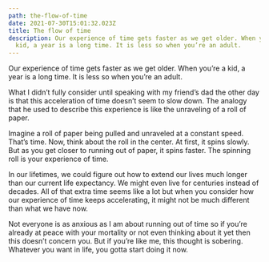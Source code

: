 ```yaml
---
path: the-flow-of-time
date: 2021-07-30T15:01:32.023Z
title: The flow of time
description: Our experience of time gets faster as we get older. When you’re a
  kid, a year is a long time. It is less so when you’re an adult.
---
```

Our experience of time gets faster as we get older. When you’re a kid, a year is a long time. It is less so when you’re an adult. 

What I didn’t fully consider until speaking with my friend’s dad the other day is that this acceleration of time doesn’t seem to slow down. The analogy that he used to describe this experience is like the unraveling of a roll of paper. 

Imagine a roll of paper being pulled and unraveled at a constant speed. That’s time. Now, think about the roll in the center. At first, it spins slowly. But as you get closer to running out of paper, it spins faster. The spinning roll is your experience of time.

In our lifetimes, we could figure out how to extend our lives much longer than our current life expectancy. We might even live for centuries instead of decades. All of that extra time seems like a lot but when you consider how our experience of time keeps accelerating, it might not be much different than what we have now.

Not everyone is as anxious as I am about running out of time so if you’re already at peace with your mortality or not even thinking about it yet then this doesn’t concern you. But if you’re like me, this thought is sobering. Whatever you want in life, you gotta start doing it now.